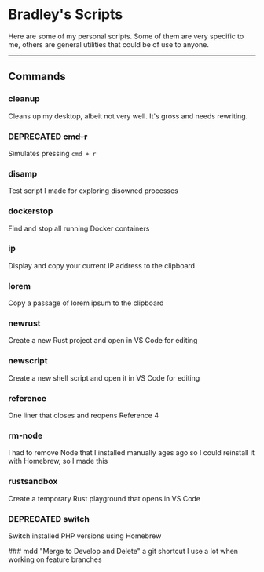 # Bradley's Scripts

Here are some of my personal scripts. Some of them are very specific to me, others are general utilities that could be of use to anyone.

***

## Commands

### cleanup
Cleans up my desktop, albeit not very well. It's gross and needs rewriting.

### DEPRECATED ~~cmd-r~~
Simulates pressing `cmd + r`

### disamp
Test script I made for exploring disowned processes

### dockerstop
Find and stop all running Docker containers

### ip
Display and copy your current IP address to the clipboard

### lorem
Copy a passage of lorem ipsum to the clipboard

### newrust
Create a new Rust project and open in VS Code for editing

### newscript
Create a new shell script and open it in VS Code for editing

### reference
One liner that closes and reopens Reference 4

### rm-node
I had to remove Node that I installed manually ages ago so I could reinstall it with Homebrew, so I made this

### rustsandbox
Create a temporary Rust playground that opens in VS Code

### DEPRECATED ~~switch~~
Switch installed PHP versions using Homebrew

### mdd
"Merge to Develop and Delete" a git shortcut I use a lot when working on feature branches
